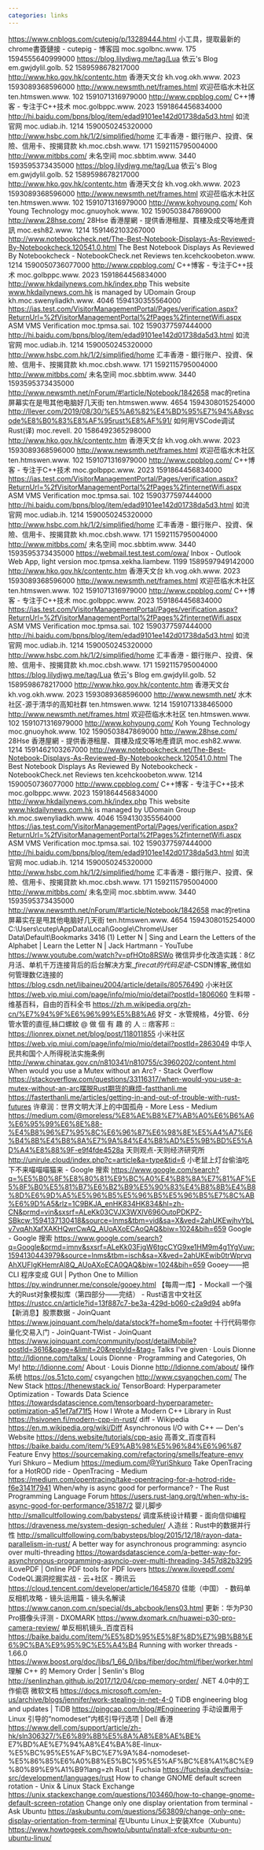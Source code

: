 ```yaml
---
categories: links
---
```

https://www.cnblogs.com/cutepig/p/13289444.html 小工具，提取最新的chrome書簽鏈接 - cutepig - 博客园 moc.sgolbnc.www. 175 1594555640999000
https://blog.lilydjwg.me/tag/Lua 依云's Blog em.gwjdylil.golb. 52 1589598678217000
http://www.hko.gov.hk/contentc.htm 香港天文台 kh.vog.okh.www. 2023 1593089368596000
http://www.newsmth.net/frames.html 欢迎莅临水木社区 ten.htmswen.www. 102 1591071316979000
http://www.cppblog.com/ C++博客 - 专注于C++技术 moc.golbppc.www. 2023 1591864456834000
http://hi.baidu.com/bpns/blog/item/edad9101ee142d01738da5d3.html 如流官网 moc.udiab.ih. 1214 1590050245320000
http://www.hsbc.com.hk/1/2/simplified/home 汇丰香港 - 銀行账户、投資、保險、信用卡、按揭貸款 kh.moc.cbsh.www. 171 1592115795004000
http://www.mitbbs.com/ 未名空间 moc.sbbtim.www. 3440 1593595373435000
https://blog.lilydjwg.me/tag/Lua 依云's Blog em.gwjdylil.golb. 52 1589598678217000
http://www.hko.gov.hk/contentc.htm 香港天文台 kh.vog.okh.www. 2023 1593089368596000
http://www.newsmth.net/frames.html 欢迎莅临水木社区 ten.htmswen.www. 102 1591071316979000
http://www.kohyoung.com/ Koh Young Technology moc.gnuoyhok.www. 102 1590503847869000
http://www.28hse.com/ 28Hse 香港屋網 - 提供香港租屋、買樓及成交等地產資訊 moc.esh82.www. 1214 1591462103267000
http://www.notebookcheck.net/The-Best-Notebook-Displays-As-Reviewed-By-Notebookcheck.120541.0.html The Best Notebook Displays As Reviewed By Notebookcheck - NotebookCheck.net Reviews ten.kcehckoobeton.www. 1214 1590050736077000
http://www.cppblog.com/ C++博客 - 专注于C++技术 moc.golbppc.www. 2023 1591864456834000
http://www.hkdailynews.com.hk/index.php This website www.hkdailynews.com.hk is managed by UDomain Group kh.moc.swenyliadkh.www. 4046 1594130355564000
https://ias.test.com/VisitorManagementPortal/Pages/verification.aspx?ReturnUrl=%2fVisitorManagementPortal%2fPages%2finternetWifi.aspx ASM VMS Verification moc.tpmsa.sai. 102 1590377597444000
http://hi.baidu.com/bpns/blog/item/edad9101ee142d01738da5d3.html 如流官网 moc.udiab.ih. 1214 1590050245320000
http://www.hsbc.com.hk/1/2/simplified/home 汇丰香港 - 銀行账户、投資、保險、信用卡、按揭貸款 kh.moc.cbsh.www. 171 1592115795004000
http://www.mitbbs.com/ 未名空间 moc.sbbtim.www. 3440 1593595373435000
http://www.newsmth.net/nForum/#!article/Notebook/1842658 mac的retina屏幕实在是甩其他电脑好几天街 ten.htmswen.www. 4654 1594308015254000
http://llever.com/2019/08/30/%E5%A6%82%E4%BD%95%E7%94%A8vscode%E8%B0%83%E8%AF%95rust%E8%AF%91/ 如何用VSCode调试Rust(译) moc.revell. 20 1586492365298000
http://www.hko.gov.hk/contentc.htm 香港天文台 kh.vog.okh.www. 2023 1593089368596000
http://www.newsmth.net/frames.html 欢迎莅临水木社区 ten.htmswen.www. 102 1591071316979000
http://www.cppblog.com/ C++博客 - 专注于C++技术 moc.golbppc.www. 2023 1591864456834000
https://ias.test.com/VisitorManagementPortal/Pages/verification.aspx?ReturnUrl=%2fVisitorManagementPortal%2fPages%2finternetWifi.aspx ASM VMS Verification moc.tpmsa.sai. 102 1590377597444000
http://hi.baidu.com/bpns/blog/item/edad9101ee142d01738da5d3.html 如流官网 moc.udiab.ih. 1214 1590050245320000
http://www.hsbc.com.hk/1/2/simplified/home 汇丰香港 - 銀行账户、投資、保險、信用卡、按揭貸款 kh.moc.cbsh.www. 171 1592115795004000
http://www.mitbbs.com/ 未名空间 moc.sbbtim.www. 3440 1593595373435000
https://webmail.test.test.com/owa/ Inbox - Outlook Web App, light version moc.tpmsa.xekha.liambew. 1199 1589597949142000
http://www.hko.gov.hk/contentc.htm 香港天文台 kh.vog.okh.www. 2023 1593089368596000
http://www.newsmth.net/frames.html 欢迎莅临水木社区 ten.htmswen.www. 102 1591071316979000
http://www.cppblog.com/ C++博客 - 专注于C++技术 moc.golbppc.www. 2023 1591864456834000
https://ias.test.com/VisitorManagementPortal/Pages/verification.aspx?ReturnUrl=%2fVisitorManagementPortal%2fPages%2finternetWifi.aspx ASM VMS Verification moc.tpmsa.sai. 102 1590377597444000
http://hi.baidu.com/bpns/blog/item/edad9101ee142d01738da5d3.html 如流官网 moc.udiab.ih. 1214 1590050245320000
http://www.hsbc.com.hk/1/2/simplified/home 汇丰香港 - 銀行账户、投資、保險、信用卡、按揭貸款 kh.moc.cbsh.www. 171 1592115795004000
https://blog.lilydjwg.me/tag/Lua 依云's Blog em.gwjdylil.golb. 52 1589598678217000
http://www.hko.gov.hk/contentc.htm 香港天文台 kh.vog.okh.www. 2023 1593089368596000
http://www.newsmth.net/ 水木社区-源于清华的高知社群 ten.htmswen.www. 1214 1591071338465000
http://www.newsmth.net/frames.html 欢迎莅临水木社区 ten.htmswen.www. 102 1591071316979000
http://www.kohyoung.com/ Koh Young Technology moc.gnuoyhok.www. 102 1590503847869000
http://www.28hse.com/ 28Hse 香港屋網 - 提供香港租屋、買樓及成交等地產資訊 moc.esh82.www. 1214 1591462103267000
http://www.notebookcheck.net/The-Best-Notebook-Displays-As-Reviewed-By-Notebookcheck.120541.0.html The Best Notebook Displays As Reviewed By Notebookcheck - NotebookCheck.net Reviews ten.kcehckoobeton.www. 1214 1590050736077000
http://www.cppblog.com/ C++博客 - 专注于C++技术 moc.golbppc.www. 2023 1591864456834000
http://www.hkdailynews.com.hk/index.php This website www.hkdailynews.com.hk is managed by UDomain Group kh.moc.swenyliadkh.www. 4046 1594130355564000
https://ias.test.com/VisitorManagementPortal/Pages/verification.aspx?ReturnUrl=%2fVisitorManagementPortal%2fPages%2finternetWifi.aspx ASM VMS Verification moc.tpmsa.sai. 102 1590377597444000
http://hi.baidu.com/bpns/blog/item/edad9101ee142d01738da5d3.html 如流官网 moc.udiab.ih. 1214 1590050245320000
http://www.hsbc.com.hk/1/2/simplified/home 汇丰香港 - 銀行账户、投資、保險、信用卡、按揭貸款 kh.moc.cbsh.www. 171 1592115795004000
http://www.mitbbs.com/ 未名空间 moc.sbbtim.www. 3440 1593595373435000
http://www.newsmth.net/nForum/#!article/Notebook/1842658 mac的retina屏幕实在是甩其他电脑好几天街 ten.htmswen.www. 4654 1594308015254000
C:\Users\cutep\AppData\Local\Google\Chrome\User Data\Default\Bookmarks
3416
(1) Letter N | Sing and Learn the Letters of the Alphabet | Learn the Letter N | Jack Hartmann - YouTube https://www.youtube.com/watch?v=pfHOto8RSWo
微信异步化改造实践：8亿月活、单机千万连接背后的后台解决方案_$firecat的代码足迹$-CSDN博客_微信如何管理数亿连接的 https://blog.csdn.net/libaineu2004/article/details/80576490
小米社区 https://web.vip.miui.com/page/info/mio/mio/detail?postId=1806060
生料带 - 维基百科，自由的百科全书 https://zh.m.wikipedia.org/zh-cn/%E7%94%9F%E6%96%99%E5%B8%A6
好文 - 水管規格，4分管、6分管水管的直徑,絲口螺紋 @ 做 個 有 趣 的 人 :: 痞客邦 :: https://lionrex.pixnet.net/blog/post/118011855
小米社区 https://web.vip.miui.com/page/info/mio/mio/detail?postId=2863049
中华人民共和国个人所得税法实施条例 http://www.chinatax.gov.cn/n810341/n810755/c3960202/content.html
When would you use a Mutex without an Arc? - Stack Overflow https://stackoverflow.com/questions/33116317/when-would-you-use-a-mutex-without-an-arc摆脱Rust期货的麻烦-fastthanli.me https://fasterthanli.me/articles/getting-in-and-out-of-trouble-with-rust-futures
许章润：世界文明大洋上的中国孤舟 - More Less - Medium https://medium.com/@moreless/%E8%AE%B8%E7%AB%A0%E6%B6%A6%E6%95%99%E6%8E%88-%E4%B8%96%E7%95%8C%E6%96%87%E6%98%8E%E5%A4%A7%E6%B4%8B%E4%B8%8A%E7%9A%84%E4%B8%AD%E5%9B%BD%E5%AD%A4%E8%88%9F-e9f4fde4528a
天则观点-天则经济研究所 http://unirule.cloud/index.php?c=article&a=type&tid=6
小老鼠上灯台偷油吃下不来喵喵喵猫来 - Google 搜索 https://www.google.com/search?q=%E5%B0%8F%E8%80%81%E9%BC%A0%E4%B8%8A%E7%81%AF%E5%8F%B0%E5%81%B7%E6%B2%B9%E5%90%83%E4%B8%8B%E4%B8%8D%E6%9D%A5%E5%96%B5%E5%96%B5%E5%96%B5%E7%8C%AB%E6%9D%A5&rlz=1C9BKJA_enHK834HK834&hl=zh-CN&prmd=vin&sxsrf=ALeKk03CVJX3WXlV696OutoPDKPZ-SBkcw:1594137130418&source=lnms&tbm=vid&sa=X&ved=2ahUKEwjhvYbLv7vqAhXafXAKHQwrCwAQ_AUoAXoECAoQAQ&biw=1024&bih=659
Google - Google 搜索 https://www.google.com/search?q=Google&prmd=imnv&sxsrf=ALeKk03FjgW6tgcCYG9xe1HM9m4g1YgVuw:1594130443979&source=lnms&tbm=isch&sa=X&ved=2ahUKEwib0trWprvqAhXUFIgKHemrAl8Q_AUoAXoECA0QAQ&biw=1024&bih=659
Gooey——把 CLI 程序变成 GUI | Python One to Million https://py.windrunner.me/console/gooey.html
【每周一库】- Mockall 一个强大的Rust对象模拟库（第四部分——完结） - Rust语言中文社区 https://rustcc.cn/article?id=13f887c7-be3a-429d-b060-c2a9d94
ab9fa
【新消息】股票数据 - JoinQuant https://www.joinquant.com/help/data/stock?f=home$m=footer
十行代码带你量化交易入门 - JoinQuant-TWist - JoinQuant https://www.joinquant.com/community/post/detailMobile?postId=3616&page=&limit=20&replyId=&tag=
Talks I've given · Louis Dionne http://ldionne.com/talks/
Louis Dionne · Programming and Categories, Oh My! http://ldionne.com/
About · Louis Dionne http://ldionne.com/about/
操作系统 https://os.51cto.com/
csyangchen http://www.csyangchen.com/
The New Stack https://thenewstack.io/
TensorBoard: Hyperparameter Optimization - Towards Data Science https://towardsdatascience.com/tensorboard-hyperparameter-optimization-a51ef7af71f5
How I Wrote a Modern C++ Library in Rust https://hsivonen.fi/modern-cpp-in-rust/
diff - Wikipedia https://en.m.wikipedia.org/wiki/Diff
Asynchronous I/O with C++ — Den's Website https://dens.website/tutorials/cpp-asio
高善文_百度百科 https://baike.baidu.com/item/%E9%AB%98%E5%96%84%E6%96%87
Feature Envy https://sourcemaking.com/refactoring/smells/feature-envy
Yuri Shkuro – Medium https://medium.com/@YuriShkuro
Take OpenTracing for a HotROD ride - OpenTracing - Medium https://medium.com/opentracing/take-opentracing-for-a-hotrod-ride-f6e3141f7941
When/why is async good for performance? - The Rust Programming Language Forum https://users.rust-lang.org/t/when-why-is-async-good-for-performance/35187/2
婴儿脚步 http://smallcultfollowing.com/babysteps/
调度系统设计精要 - 面向信仰编程 https://draveness.me/system-design-scheduler/
人造丝：Rust中的数据并行性 http://smallcultfollowing.com/babysteps/blog/2015/12/18/rayon-data-parallelism-in-rust/
A better way for asynchronous programming: asyncio over multi-threading https://towardsdatascience.com/a-better-way-for-asynchronous-programming-asyncio-over-multi-threading-3457d82b3295
iLovePDF | Online PDF tools for PDF lovers https://www.ilovepdf.com/
CodeQL漏洞挖掘实战 - 云+社区 - 腾讯云 https://cloud.tencent.com/developer/article/1645870
佳能（中国） - 数码单反相机攻略 - 镜头运用篇 - 镜头名解读 https://www.canon.com.cn/special/ds_abcbook/lens03.html
更新：华为P30 Pro摄像头评测 - DXOMARK https://www.dxomark.cn/huawei-p30-pro-camera-review/
单反相机镜头_百度百科 https://baike.baidu.com/item/%E5%8D%95%E5%8F%8D%E7%9B%B8%E6%9C%BA%E9%95%9C%E5%A4%B4
Running with worker threads - 1.66.0 https://www.boost.org/doc/libs/1_66_0/libs/fiber/doc/html/fiber/worker.html
理解 C++ 的 Memory Order | Senlin's Blog http://senlinzhan.github.io/2017/12/04/cpp-memory-order/
.NET 4.0中的工作偷窃 微软文档 https://docs.microsoft.com/en-us/archive/blogs/jennifer/work-stealing-in-net-4-0
TiDB engineering blog and updates | TiDB https://pingcap.com/blog/#Engineering
手动设置用于 Linux 引导的“nomodeset”内核引导行选项 | Dell 香港 https://www.dell.com/support/article/zh-hk/sln306327/%E6%89%8B%E5%8A%A8%E8%AE%BE%
E7%BD%AE%E7%94%A8%E4%BA%8E-linux-%E5%BC%95%E5%AF%BC%E7%9A%84-nomodeset-%E5%86%85%E6%A0%B8%E5%BC%95%E5%AF%BC%E8%A1%8C%E9%80%89%E9%A1%B9?lang=zh
Rust  |  Fuchsia https://fuchsia.dev/fuchsia-src/development/languages/rust
How to change GNOME default screen rotation - Unix & Linux Stack Exchange https://unix.stackexchange.com/questions/103460/how-to-change-gnome-default-screen-rotation
Change only one display orientation from terminal - Ask Ubuntu https://askubuntu.com/questions/563809/change-only-one-display-orientation-from-terminal
在Ubuntu Linux上安装Xfce（Xubuntu） https://www.howtogeek.com/howto/ubuntu/install-xfce-xubuntu-on-ubuntu-linux/